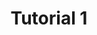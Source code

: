 ---
title:  Tutorial 1
description: First tutorial explaining how to work with PK-Sim
github_url: Example_Aciclovir 
---